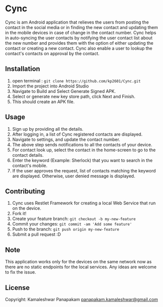 # Cync

Cync is am Android application that relieves the users from posting the contact in the social media or in finding the new contact and updating them in the mobile devices in case of change in the contact number. Cync helps in auto-syncing the user contacts by notifying the user contact list about the new number and provides them with the option of either updating the contact or creating a new contact.
Cync also enable a user to lookup the contact's contacts on approval by the contact.


## Installation

1. open terminal : `git clone https://github.com/kp2601/Cync.git`
2. Import the project into Android Studio 
3. Navigate to Build and Select Generate Signed APK.
4. Select or generate new key store path, click Next and Finish.
5. This should create an APK file.


## Usage

1. Sign up by providing all the details.
2. After logging in, a list of Cync registered contacts are displayed. 
3. Navigate to settings, and update the contact number.
4. The above step sends notifications to all the contacts of your device.
5. For contact look up, select the contact in the home-screen to go to the contact details.
6. Enter the keyword (Example: Sherlock) that you want to search in the contact's mobile.
7. If the user approves the request, list of contacts matching the keyword are displayed. Otherwise, user denied message is displayed.


## Contributing
1. Cync uses Restlet Framework for creating a local Web Service that run on the device.
1. Fork it!
2. Create your feature branch: `git checkout -b my-new-feature`
3. Commit your changes: `git commit -am 'Add some feature'`
4. Push to the branch: `git push origin my-new-feature`
5. Submit a pull request :D

## Note

This application works only for the devices on the same network now as there are no static endpoints for the local services. Any ideas are welcome to fix the issue.

## License

Copyright: Kamaleshwar Panapakam 
panapakam.kamaleshwar@gmail.com



